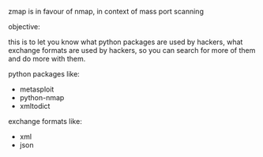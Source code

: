 zmap is in favour of nmap, in context of mass port scanning


objective:

this is to let you know what python packages are used by hackers, what exchange formats are used by hackers, so you can search for more of them and do more with them.

python packages like:

- metasploit
- python-nmap
- xmltodict

exchange formats like:
- xml
- json